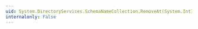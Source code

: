```yaml
---
uid: System.DirectoryServices.SchemaNameCollection.RemoveAt(System.Int32)
internalonly: False
---
```

